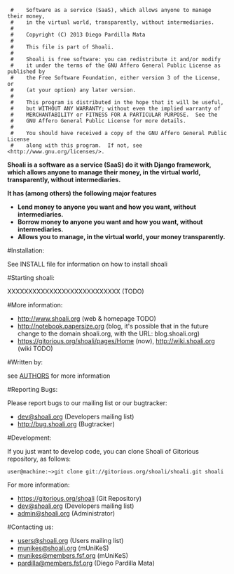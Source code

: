      #    Software as a service (SaaS), which allows anyone to manage their money,
     #    in the virtual world, transparently, without intermediaries.
     #
     #    Copyright (C) 2013 Diego Pardilla Mata
     #
     #    This file is part of Shoali.
     #
     #    Shoali is free software: you can redistribute it and/or modify
     #    it under the terms of the GNU Affero General Public License as published by
     #    the Free Software Foundation, either version 3 of the License, or
     #    (at your option) any later version.
     #
     #    This program is distributed in the hope that it will be useful,
     #    but WITHOUT ANY WARRANTY; without even the implied warranty of
     #    MERCHANTABILITY or FITNESS FOR A PARTICULAR PURPOSE.  See the
     #    GNU Affero General Public License for more details.
     #
     #    You should have received a copy of the GNU Affero General Public License
     #    along with this program.  If not, see <http://www.gnu.org/licenses/>.


**Shoali is a software as a service (SaaS) do it with Django framework, which 
allows anyone to manage their money, in the virtual world, transparently, 
without intermediaries.**

**It has (among others) the following major features**

 * **Lend money to anyone you want and how you want, without intermediaries.**
 * **Borrow money to anyone you want and how you want, without intermediaries.**
 * **Allows you to manage, in the virtual world, your money transparently.**

#Installation:

 See INSTALL file for information on how to install shoali

#Starting shoali:

 XXXXXXXXXXXXXXXXXXXXXXXXXXX (TODO)

#More information:

 * <http://www.shoali.org> (web & homepage TODO)
 * <http://notebook.papersize.org> (blog, it's possible that in the future 
 change to the domain shoali.org, with the URL: blog.shoali.org)
 * <https://gitorious.org/shoali/pages/Home> (now), <http://wiki.shoali.org> (wiki TODO)

#Written by:

 see [AUTHORS](AUTHORS.md) for more information

#Reporting Bugs:

 Please report bugs to our mailing list or our bugtracker:

 * <dev@shoali.org> (Developers mailing list)
 * <http://bug.shoali.org> (Bugtracker)

#Development:

 If you just want to develop code, you can clone Shoali of Gitorious 
 repository, as follows:

    user@machine:~>git clone git://gitorious.org/shoali/shoali.git shoali

 For more information:

 * <https://gitorious.org/shoali> (Git Repository)
 * <dev@shoali.org> (Developers mailing list)
 * <admin@shoali.org> (Administrator)

#Contacting us:

 * <users@shoali.org> (Users mailing list)
 * <munikes@shoali.org> (mUniKeS)
 * <munikes@members.fsf.org> (mUniKeS)
 * <pardilla@members.fsf.org> (Diego Pardilla Mata)